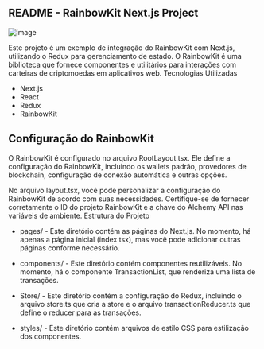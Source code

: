 ## README - RainbowKit Next.js Project
![image](https://github.com/caiofaabio/transacoes-com-redux/assets/109986771/51e49b06-8d60-48c8-8ffb-606a98edf52c)

Este projeto é um exemplo de integração do RainbowKit com Next.js, utilizando o Redux para gerenciamento de estado. O RainbowKit é uma biblioteca que fornece componentes e utilitários para interações com carteiras de criptomoedas em aplicativos web.
Tecnologias Utilizadas

   * Next.js
   * React
   * Redux
   * RainbowKit

## Configuração do RainbowKit

O RainbowKit é configurado no arquivo RootLayout.tsx. Ele define a configuração do RainbowKit, incluindo os wallets padrão, provedores de blockchain, configuração de conexão automática e outras opções.

No arquivo layout.tsx, você pode personalizar a configuração do RainbowKit de acordo com suas necessidades. Certifique-se de fornecer corretamente o ID do projeto RainbowKit e a chave do Alchemy API nas variáveis de ambiente.
Estrutura do Projeto

   * pages/ - Este diretório contém as páginas do Next.js. No momento, há apenas a página inicial (index.tsx), mas você pode adicionar outras páginas conforme necessário.

   * components/ - Este diretório contém componentes reutilizáveis. No momento, há o componente TransactionList, que renderiza uma lista de transações.

   * Store/ - Este diretório contém a configuração do Redux, incluindo o arquivo store.ts que cria a store e o arquivo transactionReducer.ts que define o reducer para as transações.

   * styles/ - Este diretório contém arquivos de estilo CSS para estilização dos componentes.
